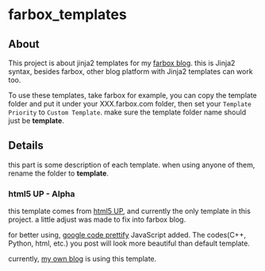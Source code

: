 farbox_templates
================


About
-----
This project is about jinja2 templates for my [farbox blog](http://yih.farbox.com). 
this is Jinja2 syntax, besides farbox, other blog platform with Jinja2 templates can work too.

To use these templates, take farbox for example, you can copy the template folder and put it under your XXX.farbox.com folder, then set your `Template Priority` to `Custom Template`. make sure the template folder name should just be **template**.

Details
-------
this part is some description of each template. when using anyone of them, rename the folder to **template**.

### html5 UP - Alpha
this template comes from [html5 UP](http://html5up.net/), and currently the only template in this project. a little adjust was made to fix into farbox blog.

for better using, [google code prettify](https://code.google.com/p/google-code-prettify/wiki/GettingStarted) JavaScript added. 
The codes(C++, Python, html, etc.) you post will look more beautiful than default template.

currently, [my own blog](http://yih.farbox.com) is using this template.
